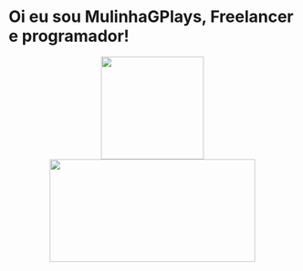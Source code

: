 <!DOCTYPE html>
<html lang="pt-BR">
  <head>
    <link type="text/css" rel="stylesheet" href="README.css" media="screen">
  </head>
  <body>
    <h1 class="Titulo">Oi eu sou MulinhaGPlays, Freelancer e programador!</h1>
    <div class="Dados" align="center">
      <a href="https://github.com/MulinhaGPlays">
      <img class="style" height=180em" src="https://github-readme-stats.vercel.app/api?username=MulinhaGPlays&show_icons=true&theme=monokai&include_all_commits=true&count_private=true"/>
      <img class="style" height="180em" width="360em" src="https://github-readme-stats.vercel.app/api/top-langs/?username=MulinhaGPlays&layout=compact&langs_count=7&theme=monokai"/>
    </div>
  </body>
</html>